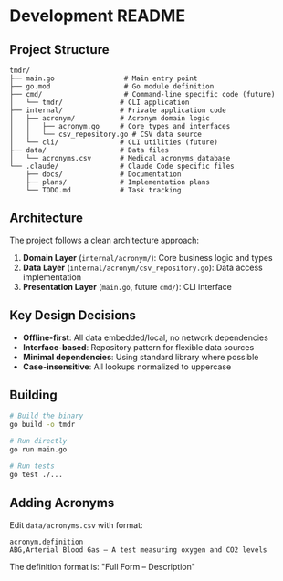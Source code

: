 # Development README

## Project Structure

```
tmdr/
├── main.go                 # Main entry point
├── go.mod                  # Go module definition
├── cmd/                    # Command-line specific code (future)
│   └── tmdr/              # CLI application
├── internal/              # Private application code
│   ├── acronym/           # Acronym domain logic
│   │   ├── acronym.go     # Core types and interfaces
│   │   └── csv_repository.go # CSV data source
│   └── cli/               # CLI utilities (future)
├── data/                  # Data files
│   └── acronyms.csv       # Medical acronyms database
└── .claude/               # Claude Code specific files
    ├── docs/              # Documentation
    ├── plans/             # Implementation plans
    └── TODO.md            # Task tracking
```

## Architecture

The project follows a clean architecture approach:

1. **Domain Layer** (`internal/acronym/`): Core business logic and types
2. **Data Layer** (`internal/acronym/csv_repository.go`): Data access implementation
3. **Presentation Layer** (`main.go`, future `cmd/`): CLI interface

## Key Design Decisions

- **Offline-first**: All data embedded/local, no network dependencies
- **Interface-based**: Repository pattern for flexible data sources
- **Minimal dependencies**: Using standard library where possible
- **Case-insensitive**: All lookups normalized to uppercase

## Building

```bash
# Build the binary
go build -o tmdr

# Run directly
go run main.go

# Run tests
go test ./...
```

## Adding Acronyms

Edit `data/acronyms.csv` with format:
```csv
acronym,definition
ABG,Arterial Blood Gas – A test measuring oxygen and CO2 levels
```

The definition format is: "Full Form – Description"